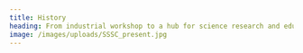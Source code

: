 ```yaml
---
title: History
heading: From industrial workshop to a hub for science research and education.
image: /images/uploads/SSSC_present.jpg
---
```

